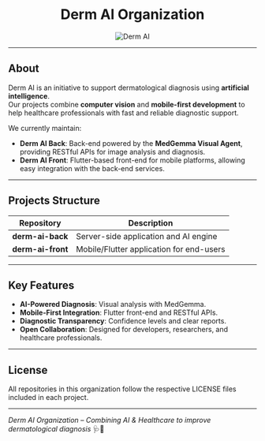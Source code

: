 <h1 align="center">Derm AI Organization</h1>

<p align="center">
  <img src="https://img.shields.io/badge/AI-Dermatology-blue?style=flat-square" alt="Derm AI"/>
</p>

---
## About

Derm AI is an initiative to support dermatological diagnosis using **artificial intelligence**.  
Our projects combine **computer vision** and **mobile-first development** to help healthcare professionals with fast and reliable diagnostic support.

We currently maintain:

- **Derm AI Back**: Back-end powered by the **MedGemma Visual Agent**, providing RESTful APIs for image analysis and diagnosis.
- **Derm AI Front**: Flutter-based front-end for mobile platforms, allowing easy integration with the back-end services.

---
## Projects Structure

| Repository       | Description                               |
| ---------------- | ----------------------------------------- |
| **derm-ai-back** | Server-side application and AI engine      |
| **derm-ai-front**| Mobile/Flutter application for end-users   |

---
## Key Features

- **AI-Powered Diagnosis**: Visual analysis with MedGemma.
- **Mobile-First Integration**: Flutter front-end and RESTful APIs.
- **Diagnostic Transparency**: Confidence levels and clear reports.
- **Open Collaboration**: Designed for developers, researchers, and healthcare professionals.

---
## License

All repositories in this organization follow the respective LICENSE files included in each project.

---
*Derm AI Organization – Combining AI & Healthcare to improve dermatological diagnosis* 🩺🤖
